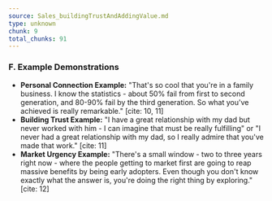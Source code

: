 ```yaml
---
source: Sales_buildingTrustAndAddingValue.md
type: unknown
chunk: 9
total_chunks: 91
---
```


### F. Example Demonstrations

* **Personal Connection Example:** "That's so cool that you're in a family business. I know the statistics - about 50% fail from first to second generation, and 80-90% fail by the third generation. So what you've achieved is really remarkable." [cite: 10, 11]
* **Building Trust Example:** "I have a great relationship with my dad but never worked with him - I can imagine that must be really fulfilling" or "I never had a great relationship with my dad, so I really admire that you've made that work." [cite: 11]
* **Market Urgency Example:** "There's a small window - two to three years right now - where the people getting to market first are going to reap massive benefits by being early adopters. Even though you don't know exactly what the answer is, you're doing the right thing by exploring." [cite: 12]